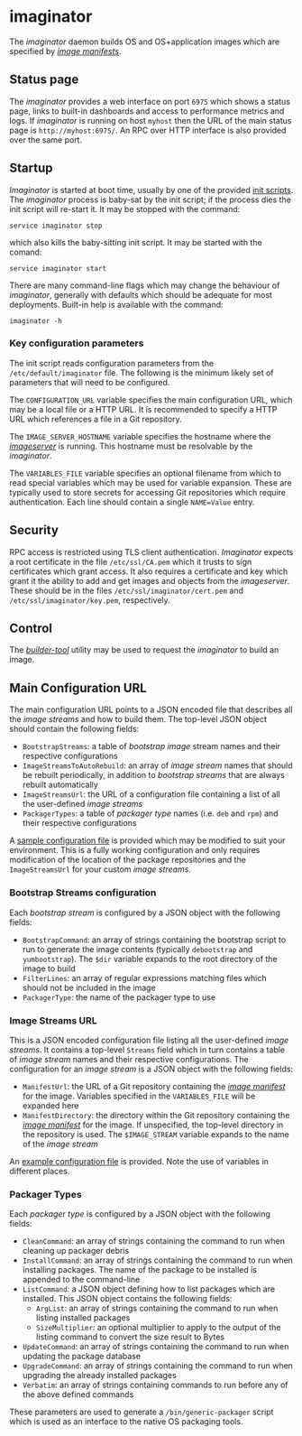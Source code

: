 # imaginator
The *imaginator* daemon builds OS and OS+application images which are specified
by *[image manifests](../../user-guide/image-manifest.md)*.

## Status page
The *imaginator* provides a web interface on port `6975` which shows a status
page, links to built-in dashboards and access to performance metrics and logs.
If *imaginator* is running on host `myhost` then the URL of the main status page
is `http://myhost:6975/`. An RPC over HTTP interface is also provided over the
same port.


## Startup
*Imaginator* is started at boot time, usually by one of the provided
[init scripts](../../init.d/). The *imaginator* process is baby-sat by the init
script; if the process dies the init script will re-start it. It may be stopped
with the command:

```
service imaginator stop
```

which also kills the baby-sitting init script. It may be started with the
comand:

```
service imaginator start
```

There are many command-line flags which may change the behaviour of
*imaginator*, generally with defaults which should be adequate for most
deployments. Built-in help is available with the command:

```
imaginator -h
```

### Key configuration parameters
The init script reads configuration parameters from the
`/etc/default/imaginator` file. The following is the minimum likely set of
parameters that will need to be configured.

The `CONFIGURATION_URL` variable specifies the main configuration URL, which may
be a local file or a HTTP URL. It is recommended to specify a HTTP URL which
references a file in a Git repository.

The `IMAGE_SERVER_HOSTNAME` variable specifies the hostname where the
*[imageserver](../imageserver/README.md)* is running. This hostname must be
resolvable by the *imaginator*.

The `VARIABLES_FILE` variable specifies an optional filename from which to read
special variables which may be used for variable expansion. These are typically
used to store secrets for accessing Git repositories which require
authentication. Each line should contain a single `NAME=Value` entry.

## Security
RPC access is restricted using TLS client authentication. *Imaginator* expects
a root certificate in the file `/etc/ssl/CA.pem` which it trusts to sign
certificates which grant access. It also requires a certificate and key which
grant it the ability to add and get images and objects from the *imageserver*.
These should be in the files `/etc/ssl/imaginator/cert.pem` and
`/etc/ssl/imaginator/key.pem`, respectively.

## Control
The *[builder-tool](../builder-tool/README.md)* utility may be used to request
the *imaginator* to build an image.

## Main Configuration URL
The main configuration URL points to a JSON encoded file that describes all the
*image streams* and how to build them. The top-level JSON object should contain
the following fields:
- `BootstrapStreams`: a table of *bootstrap image* stream names and their
  		      respective configurations
- `ImageStreamsToAutoRebuild`: an array of *image stream* names that should be
  			       rebuilt periodically, in addition to *bootstrap
			       streams* that are always rebuilt automatically
- `ImageStreamsUrl`: the URL of a configuration file containing a list of all
  		     the user-defined *image streams*
- `PackagerTypes`: a table of *packager type* names (i.e. `deb` and `rpm`) and
  		   their respective configurations

A [sample configuration file](conf.json) is provided which may be modified to
suit your environment. This is a fully working configuration and only requires
modification of the location of the package repositories and the
`ImageStreamsUrl` for your custom *image streams*.

### Bootstrap Streams configuration
Each *bootstrap stream* is configured by a JSON object with the following
fields:
- `BootstrapCommand`: an array of strings containing the bootstrap script to run
  		      to generate the image contents (typically `debootstrap`
		      and `yumbootstrap`). The `$dir` variable expands to the
		      root directory of the image to build
- `FilterLines`: an array of regular expressions matching files which should not
  		 be included in the image
- `PackagerType`: the name of the packager type to use

### Image Streams URL
This is a JSON encoded configuration file listing all the user-defined *image
streams*. It contains a top-level `Streams` field which in turn contains a table
of *image stream* names and their respective configurations. The configuration
for an *image stream* is a JSON object with the following fields:
- `ManifestUrl`: the URL of a Git repository containing the
  		 *[image manifest](../../user-guide/image-manifest.md)* for the
		 image. Variables specified in the `VARIABLES_FILE` will be
		 expanded here
- `ManifestDirectory`: the directory within the Git repository containing the
  		 *[image manifest](../../user-guide/image-manifest.md)* for the
		 image. If unspecified, the top-level directory in the
		 repository is used. The `$IMAGE_STREAM` variable expands to the
		 name of the *image stream*

An [example configuration file](streams.json) is provided. Note the use of
variables in different places.

### Packager Types
Each *packager type* is configured by a JSON object with the following fields:
- `CleanCommand`: an array of strings containing the command to run when
  		  cleaning up packager debris
- `InstallCommand`: an array of strings containing the command to run when
  		    installing packages. The name of the package to be installed
		    is appended to the command-line
- `ListCommand`: a JSON object defining how to list packages which are
  		 installed. This JSON object contains the following fields:
  - `ArgList`: an array of strings containing the command to run when listing
    	       installed packages
  - `SizeMultiplier`: an optional multiplier to apply to the output of the
    		      listing command to convert the size result to Bytes
- `UpdateCommand`: an array of strings containing the command to run when
  		   updating the package database
- `UpgradeCommand`: an array of strings containing the command to run when
  		    upgrading the already installed packages
- `Verbatim`: an array of strings containing commands to run before any of the
  	      above defined commands

These parameters are used to generate a `/bin/generic-packager` script which is
used as an interface to the native OS packaging tools.
